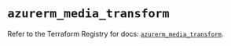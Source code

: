 # `azurerm_media_transform`

Refer to the Terraform Registry for docs: [`azurerm_media_transform`](https://registry.terraform.io/providers/hashicorp/azurerm/3.88.0/docs/resources/media_transform).
